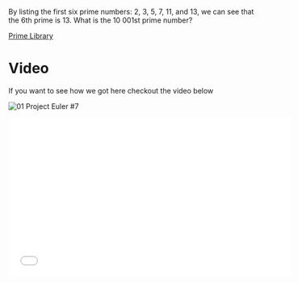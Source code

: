  By listing the first six prime numbers: 2, 3, 5, 7, 11, and 13, we can see that the 6th prime is 13.
 What is the 10 001st prime number?

[Prime Library](http://ruby-doc.org/stdlib-1.9.3//libdoc/prime/rdoc/Prime.html)

# Video

If you want to see how we got here checkout the video below

![01 Project Euler #7 ](http://youtu.be/lmguFEMt510?list=PLk2OOH9M7Vujj0_eIqlkQ0ALbL_rhh363)

<iframe width="560" height="315" src="//www.youtube.com/embed/lmguFEMt510?list=PLk2OOH9M7Vujj0_eIqlkQ0ALbL_rhh363" frameborder="0" allowfullscreen></iframe>

